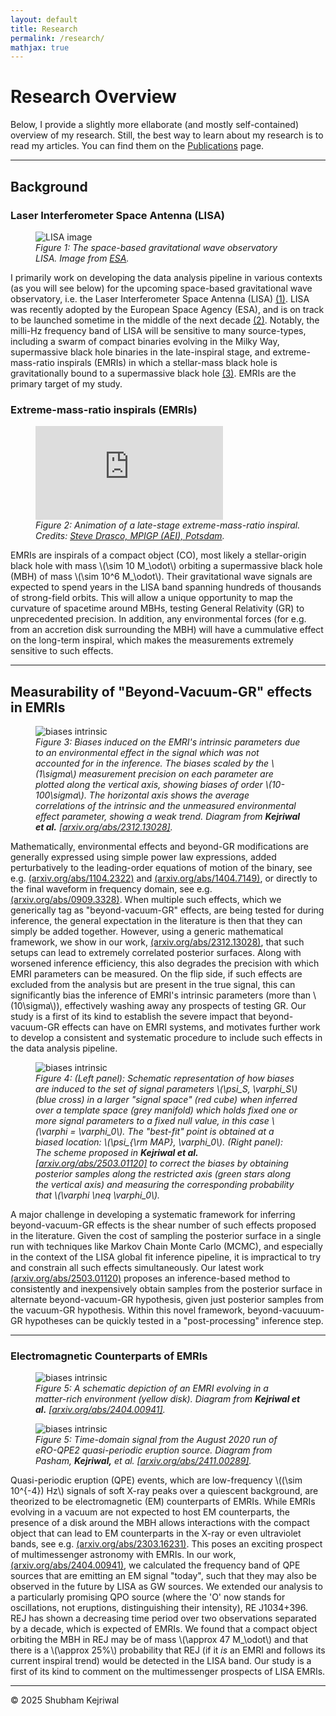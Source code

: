 ```yaml
---
layout: default
title: Research
permalink: /research/
mathjax: true
---
```


# Research Overview  

Below, I provide a slightly more ellaborate (and mostly self-contained) overview of my research. Still, the best way to learn about my research is to read my articles. You can find them on the [Publications](/shubham/publications) page.  

---

## Background

### Laser Interferometer Space Antenna (LISA)

<figure>
  <!-- Inline style on IMG sets DESKTOP max width -->
  <!-- CSS handles mobile scaling (width: 100%, max-width: 100%) -->
  <img src="{{ site.baseurl | default: '' }}/assets/LISA.jpg" alt="LISA image" style="max-width: 450px;"/>
  <figcaption>
    <em>Figure 1: The space-based gravitational wave observatory LISA. Image from <a href="https://www.esa.int/ESA_Multimedia/Images/2002/02/LISA_Laser_Interferometer_Space_Antenna_line_drawing" target="_blank">ESA</a>.</em>
  </figcaption>
</figure>  

I primarily work on developing the data analysis pipeline in various contexts (as you will see below) for the upcoming space-based gravitational wave observatory, i.e. the Laser Interferometer Space Antenna (LISA) [(1)](https://lisa.nasa.gov/). LISA was recently adopted by the European Space Agency (ESA), and is on track to be launched sometime in the middle of the next decade [(2)](https://www.esa.int/Science_Exploration/Space_Science/LISA/Capturing_the_ripples_of_spacetime_LISA_gets_go-ahead). Notably, the milli-Hz frequency band of LISA will be sensitive to many source-types, including a swarm of compact binaries evolving in the Milky Way, supermassive black hole binaries in the late-inspiral stage, and extreme-mass-ratio inspirals (EMRIs) in which a stellar-mass black hole is gravitationally bound to a supermassive black hole [(3)](https://arxiv.org/abs/2402.07571). EMRIs are the primary target of my study.  


### Extreme-mass-ratio inspirals (EMRIs)  

<figure>
  <!-- Video uses CSS for max-width and aspect ratio -->
  <div class="video-container">
    <iframe
            src="https://www.youtube.com/embed/WPvkzSvgHvc"
            title="Inspiralling EMRI video"
            frameborder="0"
            allow="accelerometer; autoplay; clipboard-write; encrypted-media; gyroscope; picture-in-picture; web-share"
            allowfullscreen>
    </iframe>
  </div>
  <figcaption>
    <em>Figure 2: Animation of a late-stage extreme-mass-ratio inspiral. Credits: <a href="https://www.youtube.com/watch?v=WPvkzSvgHvc" target="_blank">Steve Drasco, MPIGP (AEI), Potsdam</a>.</em>
  </figcaption>
</figure>


EMRIs are inspirals of a compact object (CO), most likely a stellar-origin black hole with mass \\(\sim 10 M_\odot\\) orbiting a supermassive black hole (MBH) of mass \\(\sim 10^6 M_\odot\\). Their gravitational wave signals are expected to spend years in the LISA band spanning hundreds of thousands of strong-field orbits. This will allow a unique opportunity to map the curvature of spacetime around MBHs, testing General Relativity (GR) to unprecedented precision. In addition, any environmental forces (for e.g. from an accretion disk surrounding the MBH) will have a cummulative effect on the long-term inspiral, which makes the measurements extremely sensitive to such effects.

---

## Measurability of "Beyond-Vacuum-GR" effects in EMRIs  

<figure>
  <!-- Inline style on IMG sets DESKTOP max width -->
  <!-- CSS handles mobile scaling (width: 100%, max-width: 100%) -->
  <img src="{{ site.baseurl | default: '' }}/assets/joint_analysis/correlation_bias-1.png" alt="biases intrinsic" style="max-width: 450px;"/>
  <figcaption>
    <em>Figure 3: Biases induced on the EMRI's intrinsic parameters due to an environmental effect in the signal which was not accounted for in the inference. The biases scaled by the \(1\sigma\) measurement precision on each parameter are plotted along the vertical axis, showing biases of order \(10-100\sigma\). The horizontal axis shows the average correlations of the intrinsic and the unmeasured environmental effect parameter, showing a weak trend. Diagram from <strong>Kejriwal et al.</strong> <a href="https://arxiv.org/abs/2312.13028" target="_blank">[arxiv.org/abs/2312.13028]</a>.</em>
  </figcaption>
</figure> 

Mathematically, environmental effects and beyond-GR modifications are generally expressed using simple power law expressions, added perturbatively to the leading-order equations of motion of the binary, see e.g. [(arxiv.org/abs/1104.2322)](https://arxiv.org/abs/1104.2322) and [(arxiv.org/abs/1404.7149)](https://arxiv.org/abs/1404.7149), or directly to the final waveform in frequency domain, see e.g. [(arxiv.org/abs/0909.3328)](https://arxiv.org/abs/0909.3328). When multiple such effects, which we generically tag as "beyond-vacuum-GR" effects, are being tested for during inference, the general expectation in the literature is then that they can simply be added together. However, using a generic mathematical framework, we show in our work, [(arxiv.org/abs/2312.13028)](https://arxiv.org/abs/2312.13028), that such setups can lead to extremely correlated posterior surfaces. Along with worsened inference efficiency, this also degrades the precision with which EMRI parameters can be measured. On the flip side, if such effects are excluded from the analysis but are present in the true signal, this can significantly bias the inference of EMRI's intrinsic parameters (more than \\(10\sigma\\)), effectively washing away any prospects of testing GR. Our study is a first of its kind to establish the severe impact that beyond-vacuum-GR effects can have on EMRI systems, and motivates further work to develop a consistent and systematic procedure to include such effects in the data analysis pipeline.  

<figure>
  <!-- Inline style on IMG sets DESKTOP max width -->
  <!-- CSS handles mobile scaling (width: 100%, max-width: 100%) -->
  <img src="{{ site.baseurl | default: '' }}/assets/biascorrected.png" alt="biases intrinsic" style="max-width: 450px;"/>
  <figcaption>
    <em>Figure 4: (Left panel): Schematic representation of how biases are induced to the set of signal parameters \(\psi_S, \varphi_S\) (blue cross) in a larger "signal space" (red cube) when inferred over a template space (grey manifold) which holds fixed one or more signal parameters to a fixed null value, in this case \(\varphi = \varphi_0\). The "best-fit" point is obtained at a biased location: \(\psi_{\rm MAP}, \varphi_0\). (Right panel): The scheme proposed in <strong>Kejriwal et al.</strong> <a href="https://arxiv.org/abs/2503.01120" target="_blank">[arxiv.org/abs/2503.01120]</a> to correct the biases by obtaining posterior samples along the restricted axis (green stars along the vertical axis) and measuring the corresponding probability that \(\varphi \neq \varphi_0\).</em>
  </figcaption>
</figure> 

A major challenge in developing a systematic framework for inferring beyond-vacuum-GR effects is the shear number of such effects proposed in the literature. Given the cost of sampling the posterior surface in a single run with techniques like Markov Chain Monte Carlo (MCMC), and especially in the context of the LISA global fit inference pipeline, it is impractical to try and constrain all such effects simultaneously. Our latest work [(arxiv.org/abs/2503.01120)](https://arxiv.org/abs/2503.01120) proposes an inference-based method to consistently and inexpensively obtain samples from the posterior surface in alternate beyond-vacuum-GR hypothesis, given just posterior samples from the vacuum-GR hypothesis. Within this novel framework, beyond-vacuuum-GR hypotheses can be quickly tested in a "post-processing" inference step.  

---

### Electromagnetic Counterparts of EMRIs

<figure>
  <!-- Inline style on IMG sets DESKTOP max width -->
  <!-- CSS handles mobile scaling (width: 100%, max-width: 100%) -->
  <img src="{{ site.baseurl | default: '' }}/assets/EMcounterpart.png" alt="biases intrinsic" style="max-width: 450px;"/>
  <figcaption>
    <em>Figure 5: A schematic depiction of an EMRI evolving in a matter-rich environment (yellow disk). Diagram from <strong>Kejriwal et al.</strong> <a href="https://arxiv.org/abs/2404.00941" target="_blank">[arxiv.org/abs/2404.00941]</a>.</em>
  </figcaption>
</figure> 

<figure>
  <!-- Inline style on IMG sets DESKTOP max width -->
  <!-- CSS handles mobile scaling (width: 100%, max-width: 100%) -->
  <img src="{{ site.baseurl | default: '' }}/assets/QPE.png" alt="biases intrinsic" style="max-width: 450px;"/>
  <figcaption>
    <em>Figure 5: Time-domain signal from the August 2020 run of eRO-QPE2 quasi-periodic eruption source. Diagram from  Pasham, <strong>Kejriwal,</strong> et al. <a href="https://arxiv.org/abs/2411.00289" target="_blank">[arxiv.org/abs/2411.00289]</a>.</em>
  </figcaption>
</figure> 

Quasi-periodic eruption (QPE) events, which are low-frequency \\((\sim 10^{-4}) Hz\\) signals of soft X-ray peaks over a quiescent background, are theorized to be electromagnetic (EM) counterparts of EMRIs. While EMRIs evolving in a vacuum are not expected to host EM counterparts, the presence of a disk around the MBH allows interactions with the compact object that can lead to EM counterparts in the X-ray or even ultraviolet bands, see e.g. [(arxiv.org/abs/2303.16231)](https://arxiv.org/abs/2303.16231). This poses an exciting prospect of multimessenger astronomy with EMRIs. In our work, [(arxiv.org/abs/2404.00941)](https://arxiv.org/abs/2404.00941), we calculated the frequency band of QPE sources that are emitting an EM signal "today", such that they may also be observed in the future by LISA as GW sources. We extended our analysis to a particularly promising QPO source (where the 'O' now stands for oscillations, not eruptions, distinguishing their intensity), RE J1034+396. REJ has shown a decreasing time period over two observations separated by a decade, which is expected of EMRIs. We found that a compact object orbiting the MBH in REJ may be of mass \\(\approx 47 M_\odot\\) and that there is a \\(\approx 25%\\) probability that REJ (if it *is* an EMRI and follows its current inspiral trend) would be detected in the LISA band. Our study is a first of its kind to comment on the multimessenger prospects of LISA EMRIs.

---  

© 2025 Shubham Kejriwal
